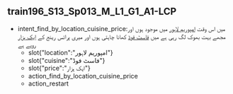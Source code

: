 ## train196_S13_Sp013_M_L1_G1_A1-LCP
* intent_find_by_location_cuisine_price:میں اس وقت [امپوریم لاہور](location) میں موجود ہوں اور مجھے بہت بھوک لگ رہی ہے میں [فاسٹ فوڈ](cuisine) کھانا چاہتی ہوں اور میری پرائس رینج کے [ایک ہزار](price) روپے ہے
	- slot{"location":"امپوریم لاہور"}
	- slot{"cuisine":"فاسٹ فوڈ"}
	- slot{"price":"ایک ہزار"}
	- action_find_by_location_cuisine_price
	- action_restart